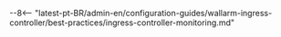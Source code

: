 --8<-- "latest-pt-BR/admin-en/configuration-guides/wallarm-ingress-controller/best-practices/ingress-controller-monitoring.md"
